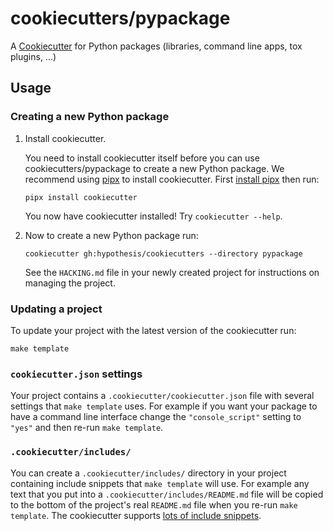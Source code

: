 cookiecutters/pypackage
=======================

A [Cookiecutter](https://cookiecutter.readthedocs.io/en/stable/) for Python
packages (libraries, command line apps, tox plugins, ...)

Usage
-----

### Creating a new Python package

1. Install cookiecutter.

   You need to install cookiecutter itself before you can use
   cookiecutters/pypackage to create a new Python package. We recommend using
   [pipx](https://pypa.github.io/pipx/) to install cookiecutter.
   First [install pipx](https://pypa.github.io/pipx/#install-pipx) then run:

   ```terminal
   pipx install cookiecutter
   ```

   You now have cookiecutter installed! Try `cookiecutter --help`.

2. Now to create a new Python package run:

   ```terminal
   cookiecutter gh:hypothesis/cookiecutters --directory pypackage
   ```

   See the `HACKING.md` file in your newly created project for instructions on
   managing the project.

### Updating a project

To update your project with the latest version of the cookiecutter run:

```terminal
make template
```

### `cookiecutter.json` settings

Your project contains a `.cookiecutter/cookiecutter.json` file with several
settings that `make template` uses. For example if you want your package to
have a command line interface change the `"console_script"` setting to `"yes"`
and then re-run `make template`.

### `.cookiecutter/includes/`

You can create a `.cookiecutter/includes/` directory in your project containing
include snippets that `make template` will use. For example any text that you
put into a `.cookiecutter/includes/README.md` file will be copied to the bottom
of the project's real `README.md` file when you re-run `make template`.
The cookiecutter supports [lots of include snippets](https://github.com/hypothesis/cookiecutters/search?q=include%28&type=code).
